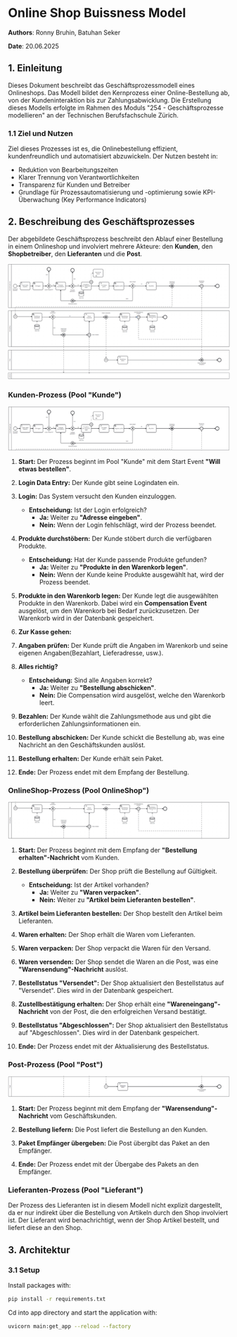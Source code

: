 # Online Shop Buissness Model

**Authors**: Ronny Bruhin, Batuhan Seker

**Date**: 20.06.2025

## 1.  Einleitung

Dieses Dokument beschreibt das Geschäftsprozessmodell eines Onlineshops. Das Modell bildet den Kernprozess einer Online-Bestellung ab, von der Kundeninteraktion bis zur Zahlungsabwicklung. Die Erstellung dieses Modells erfolgte im Rahmen des Moduls "254 - Geschäftsprozesse modellieren" an der Technischen Berufsfachschule Zürich.

### 1.1 Ziel und Nutzen

Ziel dieses Prozesses ist es, die Onlinebestellung effizient, kundenfreundlich und automatisiert abzuwickeln. Der Nutzen besteht in:

- Reduktion von Bearbeitungszeiten
- Klarer Trennung von Verantwortlichkeiten
- Transparenz für Kunden und Betreiber
- Grundlage für Prozessautomatisierung und -optimierung sowie KPI-Überwachung (Key Performance Indicators)

## 2.  Beschreibung des Geschäftsprozesses

Der abgebildete Geschäftsprozess beschreibt den Ablauf einer Bestellung in einem Onlineshop und involviert mehrere Akteure: den **Kunden**, den **Shopbetreiber**, den **Lieferanten** und die **Post**.

![Online Shop Geschäftsprozess](./image/M254_OnlineShop_BPMN.png)

### **Kunden-Prozess (Pool "Kunde")**

![Pool Kunde](./image/M254_OnlineShop_KundePool.png)

1. **Start:** Der Prozess beginnt im Pool "Kunde" mit dem Start Event **"Will etwas bestellen"**.

2. **Login Data Entry:** Der Kunde gibt seine  Logindaten ein.

3. **Login:** Das System versucht den Kunden einzuloggen.
    - **Entscheidung:** Ist der Login erfolgreich?
        - **Ja:** Weiter zu **"Adresse eingeben"**.
        - **Nein:** Wenn der Login fehlschlägt, wird der Prozess beendet.

4. **Produkte durchstöbern:** Der Kunde stöbert durch die verfügbaren Produkte.
    - **Entscheidung:** Hat der Kunde passende Produkte gefunden?
        - **Ja:** Weiter zu **"Produkte in den Warenkorb legen"**.
        - **Nein:** Wenn der Kunde keine Produkte ausgewählt hat, wird der Prozess beendet.

5. **Produkte in den Warenkorb legen:** Der Kunde legt die ausgewählten Produkte in den Warenkorb.
Dabei wird ein **Compensation Event** ausgelöst, um den Warenkorb bei Bedarf zurückzusetzen.
Der Warenkorb wird in der Datenbank gespeichert.

6. **Zur Kasse gehen:**

7. **Angaben prüfen:** Der Kunde prüft die Angaben im Warenkorb und seine eigenen Angaben(Bezahlart, Lieferadresse, usw.).

8. **Alles richtig?**
    - **Entscheidung:** Sind alle Angaben korrekt?
        - **Ja:** Weiter zu **"Bestellung abschicken"**.
        - **Nein:** Die Compensation wird ausgelöst, welche den Warenkorb leert.

9. **Bezahlen:** Der Kunde wählt die Zahlungsmethode aus und gibt die erforderlichen Zahlungsinformationen ein.

10. **Bestellung abschicken:** Der Kunde schickt die Bestellung ab, was eine Nachricht an den Geschäftskunden auslöst.

11. **Bestellung erhalten:** Der Kunde erhält sein Paket.

12. **Ende:** Der Prozess endet mit dem Empfang der Bestellung.

### **OnlineShop-Prozess (Pool OnlineShop")**

![Pool OnlineShop](./image/M254_OnlineShop_ShopPool.png)

1. **Start:** Der Prozess beginnt mit dem Empfang der **"Bestellung erhalten"-Nachricht** vom Kunden.

2. **Bestellung überprüfen:** Der Shop prüft die Bestellung auf Gültigkeit.
    - **Entscheidung:** Ist der Artikel vorhanden?
        - **Ja:** Weiter zu **"Waren verpacken"**.
        - **Nein:** Weiter zu **"Artikel beim Lieferanten bestellen"**.

3. **Artikel beim Lieferanten bestellen:** Der Shop bestellt den Artikel beim Lieferanten.

4. **Waren erhalten:** Der Shop erhält die Waren vom Lieferanten.

5. **Waren verpacken:** Der Shop verpackt die Waren für den Versand.

6. **Waren versenden:** Der Shop sendet die Waren an die Post, was eine **"Warensendung"-Nachricht** auslöst.

7. **Bestellstatus "Versendet":** Der Shop aktualisiert den Bestellstatus auf "Versendet". Dies wird in der Datenbank gespeichert.

8. **Zustellbestätigung erhalten:** Der Shop erhält eine **"Wareneingang"-Nachricht** von der Post, die den erfolgreichen Versand bestätigt.

9. **Bestellstatus "Abgeschlossen":** Der Shop aktualisiert den Bestellstatus auf "Abgeschlossen". Dies wird in der Datenbank gespeichert.

10. **Ende:** Der Prozess endet mit der Aktualisierung des Bestellstatus.

### **Post-Prozess (Pool "Post")**

![Pool Post](./image/M254_OnlineShop_PostPool.png)

1. **Start:** Der Prozess beginnt mit dem Empfang der **"Warensendung"-Nachricht** vom Geschäftskunden.

2. **Bestellung liefern:** Die Post liefert die Bestellung an den Kunden.

3. **Paket Empfänger übergeben:** Die Post übergibt das Paket an den Empfänger.

4. **Ende:** Der Prozess endet mit der Übergabe des Pakets an den Empfänger.

### **Lieferanten-Prozess (Pool "Lieferant")**

Der Prozess des Lieferanten ist in diesem Modell nicht explizit dargestellt, da er nur indirekt über die Bestellung von Artikeln durch den Shop involviert ist. Der Lieferant wird benachrichtigt, wenn der Shop Artikel bestellt, und liefert diese an den Shop.

## 3. Architektur

### 3.1 Setup

Install packages with:

```bash
pip install -r requirements.txt
```

Cd into app directory and start the application with:

```bash
uvicorn main:get_app --reload --factory

```
